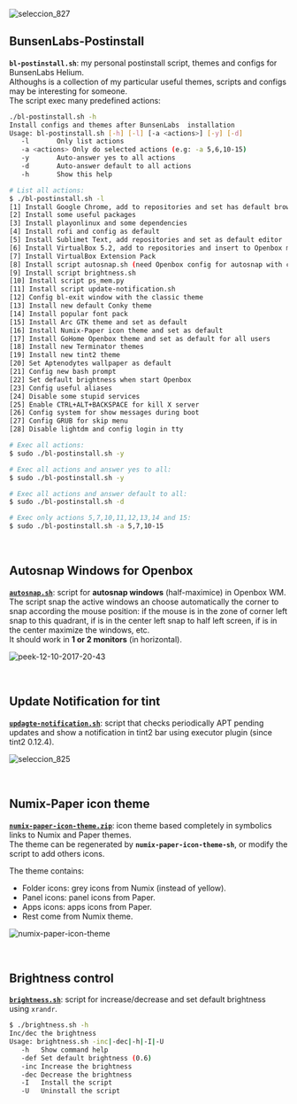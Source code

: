 ![seleccion_827](https://user-images.githubusercontent.com/32820131/40361602-3476698e-5dca-11e8-9aa4-2d91e4e734eb.png)

## BunsenLabs-Postinstall
**`bl-postinstall.sh`**: my personal postinstall script, themes and configs for BunsenLabs Helium.  
Althoughs is a collection of my particular useful themes, scripts and configs may be interesting for someone.  
The script exec many predefined actions:
```bash
./bl-postinstall.sh -h
Install configs and themes after BunsenLabs  installation
Usage: bl-postinstall.sh [-h] [-l] [-a <actions>] [-y] [-d]
   -l		Only list actions 
   -a <actions>	Only do selected actions (e.g: -a 5,6,10-15)
   -y		Auto-answer yes to all actions
   -d		Auto-answer default to all actions
   -h		Show this help

# List all actions:
$ ./bl-postinstall.sh -l
[1] Install Google Chrome, add to repositories and set has default browser
[2] Install some useful packages
[3] Install playonlinux and some dependencies
[4] Install rofi and config as default
[5] Install Sublimet Text, add repositories and set as default editor 
[6] Install VirtualBox 5.2, add to repositories and insert to Openbox menu
[7] Install VirtualBox Extension Pack
[8] Install script autosnap.sh (need Openbox config for autosnap with center clic in titlebar)
[9] Install script brightness.sh
[10] Install script ps_mem.py
[11] Install script update-notification.sh
[12] Config bl-exit window with the classic theme
[13] Install new default Conky theme
[14] Install popular font pack
[15] Install Arc GTK theme and set as default
[16] Install Numix-Paper icon theme and set as default
[17] Install GoHome Openbox theme and set as default for all users
[18] Install new Terminator themes
[19] Install new tint2 theme
[20] Set Aptenodytes wallpaper as default
[21] Config new bash prompt
[22] Set default brightness when start Openbox
[23] Config useful aliases
[24] Disable some stupid services
[25] Enable CTRL+ALT+BACKSPACE for kill X server
[26] Config system for show messages during boot
[27] Config GRUB for skip menu
[28] Disable lightdm and config login in tty

# Exec all actions:
$ sudo ./bl-postinstall.sh -y

# Exec all actions and answer yes to all:
$ sudo ./bl-postinstall.sh -y

# Exec all actions and answer default to all:
$ sudo ./bl-postinstall.sh -d

# Exec only actions 5,7,10,11,12,13,14 and 15:
$ sudo ./bl-postinstall.sh -a 5,7,10-15
```

</br>

## Autosnap Windows for Openbox
[**`autosnap.sh`**](https://github.com/leomarcov/BunsenLabs-Postinstall/tree/master/autosnap-openbox): script for **autosnap windows** (half-maximice) in Openbox WM.  
The script snap the active windows an choose automatically the corner to snap according the mouse position: if the mouse is in the zone of corner left snap to this quadrant, if is in the center left snap to half left screen, if is in the center maximize the windows, etc.  
It should work in **1 or 2 monitors** (in horizontal).

![peek-12-10-2017-20-43](https://user-images.githubusercontent.com/32820131/40352231-9d64c1fa-5dae-11e8-8137-890cadf2c293.gif)

</br>

## Update Notification for tint 
[**`updagte-notification.sh`**](https://github.com/leomarcov/BunsenLabs-Postinstall/tree/master/update-notification-tint): script that checks periodically APT pending updates and show a notification in tint2 bar using executor plugin (since tint2 0.12.4).  

![seleccion_825](https://user-images.githubusercontent.com/32820131/40354912-55396e4c-5db5-11e8-9b22-aaeedc7e91e3.png)

</br>

## Numix-Paper icon theme
[**`numix-paper-icon-theme.zip`**](https://github.com/leomarcov/BunsenLabs-Postinstall/tree/master/numix-paper-icon-theme): icon theme based completely in symbolics links to Numix and Paper themes.  
The theme can be regenerated by **`numix-paper-icon-theme-sh`**, or modify the script to add others icons.

The theme contains:
  * Folder icons: grey icons from Numix (instead of yellow).
  * Panel icons: panel icons from Paper.
  * Apps icons: apps icons from Paper.
  * Rest come from Numix theme.
  
![numix-paper-icon-theme](https://user-images.githubusercontent.com/32820131/40285580-32b6e22c-5c9e-11e8-8567-01f56d1c12db.png)

</br>

## Brightness control
[**`brightness.sh`**](https://github.com/leomarcov/BunsenLabs-Postinstall/tree/master/brightness-control): script for increase/decrease and set default brightness using `xrandr`.  
```bash
$ ./brightness.sh -h
Inc/dec the brightness
Usage: brightness.sh -inc|-dec|-h|-I|-U
   -h	Show command help
   -def	Set default brightness (0.6)
   -inc	Increase the brightness
   -dec	Decrease the brightness
   -I	Install the script
   -U	Uninstall the script
```

